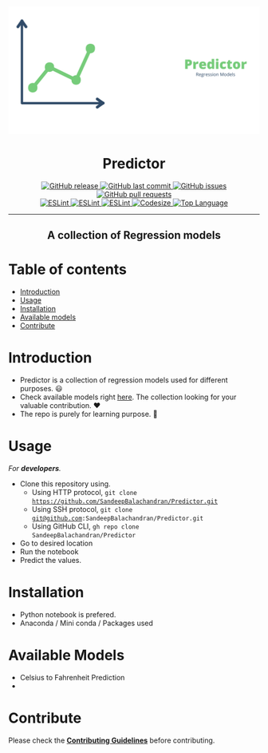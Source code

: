 ![](./assets/preview.png)
<h1 align="center">Predictor</h1>

<p align="center">
  <a href="https://github.com/SandeepBalachandran/Predictor/releases/" target="_blank">
    <img alt="GitHub release" src="https://img.shields.io/github/v/release/SandeepBalachandran/Predictor?include_prereleases&style=flat-square">
  </a>

  <a href="https://github.com/SandeepBalachandran/Predictor/commits/master" target="_blank">
    <img src="https://img.shields.io/github/last-commit/SandeepBalachandran/Predictor?style=flat-square" alt="GitHub last commit">
  </a>

  <a href="https://github.com/SandeepBalachandran/Predictor/issues" target="_blank">
    <img src="https://img.shields.io/github/issues/SandeepBalachandran/Predictor?style=flat-square&color=red" alt="GitHub issues">
  </a>

  <a href="https://github.com/SandeepBalachandran/Predictor/pulls" target="_blank">
    <img src="https://img.shields.io/github/issues-pr/SandeepBalachandran/Predictor?style=flat-square&color=blue" alt="GitHub pull requests">
  </a>

  </br>

  <a href="https://standardjs.com" target="_blank">
    <img alt="ESLint" src="https://img.shields.io/badge/code_style-standard-brightgreen.svg?style=flat-square">
  </a>
  
  <a href="" target="_blank">
    <img alt="ESLint" src="https://img.shields.io/github/stars/SandeepBalachandran/Predictor">
  </a>
  
  <a href="" target="_blank">
    <img alt="ESLint" src="https://img.shields.io/github/forks/SandeepBalachandran/Predictor">
  </a>
  
  <a href="" target="_blank">
    <img alt="Codesize" src="https://img.shields.io/github/languages/code-size/SandeepBalachandran/Predictor.svg">
  </a>
  <a href="" target="_blank">
    <img alt="Top Language" src="https://img.shields.io/github/languages/top/SandeepBalachandran/Predictor.svg">
  </a>
</p>
<hr>
<h2 align="center">A collection of Regression models</h2> 

# Table of contents

- [Introduction](#introduction)
- [Usage](#usage)
- [Installation](#installation)
- [Available models](#available-models)
- [Contribute](#contribute)

# Introduction
- Predictor is a collection of regression models used for different purposes. :smiley:
- Check available models right [here](#availabe-models). The collection looking for your valuable contribution. :heart: 
- The repo is purely for learning purpose. :notebook:

# Usage
*For **developers**.*
- Clone this repository using.
  - Using HTTP protocol, <code>git clone https://github.com/SandeepBalachandran/Predictor.git</code>
  - Using SSH protocol,  <code>git clone git@github.com:SandeepBalachandran/Predictor.git</code>
  - Using GitHub CLI,  <code>gh repo clone SandeepBalachandran/Predictor</code>
- Go to desired location
- Run the notebook
- Predict the values.

# Installation
- Python notebook is prefered.
- Anaconda / Mini conda / Packages used
# Available Models
- Celsius to Fahrenheit Prediction
-

# Contribute
Please check the [**Contributing Guidelines**](https://github.com/SandeepBalachandran/Predictor/blob/master/CONTRIBUTING.md) before contributing.
